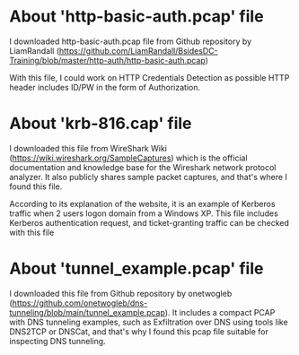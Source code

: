 # About 'http-basic-auth.pcap' file 
I downloaded http-basic-auth.pcap file from Github repository by LiamRandall (https://github.com/LiamRandall/BsidesDC-Training/blob/master/http-auth/http-basic-auth.pcap)

With this file, I could work on HTTP Credentials Detection as possible HTTP header includes ID/PW in the form of Authorization. 


# About 'krb-816.cap' file 
I downloaded this file from WireShark Wiki (https://wiki.wireshark.org/SampleCaptures) which is the official documentation and knowledge base for the Wireshark network protocol analyzer. It also publicly shares sample packet captures, and that's where I found this file. 

According to its explanation of the website, it is an example of Kerberos traffic when 2 users logon domain from a Windows XP. This file includes Kerberos authentication request, and ticket-granting traffic can be checked with this file 
 
 
# About 'tunnel_example.pcap' file 
I downloaded this file from Github repository by onetwogleb (https://github.com/onetwogleb/dns-tunneling/blob/main/tunnel_example.pcap). 
It includes a compact PCAP with DNS tunneling examples, such as Exfiltration over DNS using tools like DNS2TCP or DNSCat, and that's why I found this pcap file suitable for inspecting DNS tunneling. 